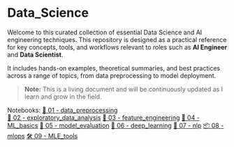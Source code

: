 # Data_Science

Welcome to this curated collection of essential Data Science and AI engineering techniques. This repository is designed as a practical reference for key concepts, tools, and workflows relevant to roles such as **AI Engineer** and **Data Scientist**.

It includes hands-on examples, theoretical summaries, and best practices across a range of topics, from data preprocessing to model deployment.

> **Note:** This is a living document and will be continuously updated as I learn and grow in the field.

Notebooks:
[🧼 01 - data_preprocessing](https://colab.research.google.com/drive/1kI9awLvtg6GidC3GPGkMS2Jpye6aVbP4?hl=es) \
[🧭 02 - exploratory_data_analysis](https://colab.research.google.com/drive/1xdStpoMONZ334vKTdnLNV7WQ_HYoLjvm?hl=es)
[🧪 03 - feature_engineering](https://colab.research.google.com/drive/1fLVoS-uPDhnMRHXLm6gsgo-ZbEKAMUPl?hl=es)
[🤖 04 - ML_basics](https://colab.research.google.com/drive/10o-TANjt0NNyyUx79iIhPqOqgSkIGmGq?hl=es)
[📏 05 - model_evaluation](https://colab.research.google.com/drive/166SZQ6Zgf13eeM6LRGxQ5RThEn0zD7Js?hl=es)
[🔬 06 - deep_learning](https://colab.research.google.com/drive/1HFbVkugYflsM8er3dSHsNFbwTscMPHSg?hl=es)
[💬 07 - nlp](https://colab.research.google.com/drive/1wZG7ize8R-cCFYHtDjFQk0Uiu6mapvKa?hl=es)
[📦 08 - mlops](https://colab.research.google.com/drive/1kgJe-Hp4oNWA_MWZK9KJa1pE_dVj3FeC?hl=es)
[🛠️ 09 - MLE_tools](https://colab.research.google.com/drive/1rRC4gfyZjphStaDOqKzZPR1LEpWs5rpA?hl=es)


